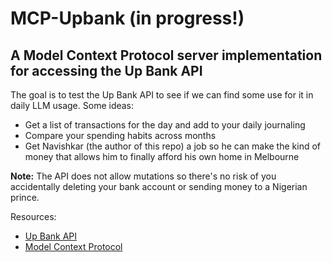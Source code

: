 # MCP-Upbank (in progress!)

## A Model Context Protocol server implementation for accessing the Up Bank API

The goal is to test the Up Bank API to see if we can find some use for it in daily LLM usage.
Some ideas:

- Get a list of transactions for the day and add to your daily journaling
- Compare your spending habits across months
- Get Navishkar (the author of this repo) a job so he can make the kind of money that allows him to finally afford his own home in Melbourne

__Note:__ The API does not allow mutations so there's no risk of you accidentally deleting your bank account or sending money to a Nigerian prince.


Resources:

- [Up Bank API](https://developer.up.com.au/)
- [Model Context Protocol](https://modelcontextprotocol.io/)
